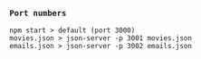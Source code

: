 ### `Port numbers`

```
npm start > default (port 3000)
movies.json > json-server -p 3001 movies.json
emails.json > json-server -p 3002 emails.json
```
